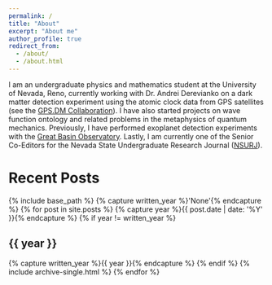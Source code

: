 ```yaml
---
permalink: /
title: "About"
excerpt: "About me"
author_profile: true
redirect_from: 
  - /about/
  - /about.html
---
```

I am an undergraduate physics and mathematics student at the University of Nevada, Reno, 
currently working with Dr. Andrei Derevianko on a dark matter detection experiment using the atomic clock data from GPS satellites (see the [GPS.DM Collaboration](http://www.dereviankogroup.com/)). 
I have also started projects on wave function ontology and related problems in the metaphysics of quantum mechanics. Previously, I have performed exoplanet detection experiments with the [Great Basin Observatory](http://www.greatbasinobservatory.org/). Lastly, I am currently one of the Senior Co-Editors for the Nevada State Undergraduate Research Journal ([NSURJ](http://www.nsurj.com/)).

Recent Posts
======
{% include base_path %}
{% capture written_year %}'None'{% endcapture %}
{% for post in site.posts %}
  {% capture year %}{{ post.date | date: '%Y' }}{% endcapture %}
  {% if year != written_year %}
    <h2 id="{{ year | slugify }}" class="archive__subtitle">{{ year }}</h2>
    {% capture written_year %}{{ year }}{% endcapture %}
  {% endif %}
  {% include archive-single.html %}
{% endfor %}
